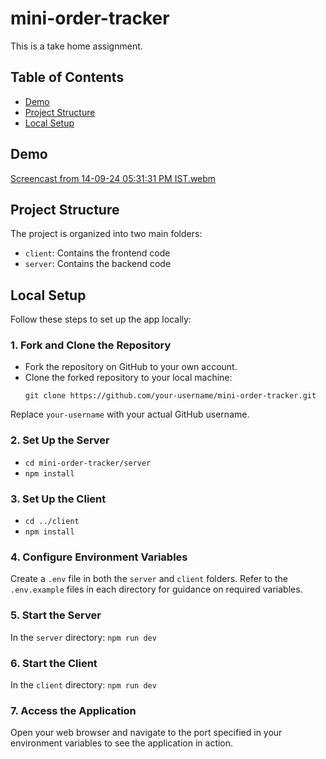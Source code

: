 # mini-order-tracker
This is a take home assignment.



## Table of Contents
- [Demo](#demo)
- [Project Structure](#project-structure)
- [Local Setup](#local-setup)


## Demo



[Screencast from 14-09-24 05:31:31 PM IST.webm](https://github.com/user-attachments/assets/7a6f32ab-c211-4cfb-b50a-945b1d9df823)


## Project Structure
The project is organized into two main folders:
- `client`: Contains the frontend code
- `server`: Contains the backend code

## Local Setup
Follow these steps to set up the app locally:

### 1. Fork and Clone the Repository
- Fork the repository on GitHub to your own account.
- Clone the forked repository to your local machine:
  ```
  git clone https://github.com/your-username/mini-order-tracker.git
  ```
Replace `your-username` with your actual GitHub username.

### 2. Set Up the Server
- `cd mini-order-tracker/server`
- `npm install`

### 3. Set Up the Client
- `cd ../client`
- `npm install`

### 4. Configure Environment Variables
Create a `.env` file in both the `server` and `client` folders. Refer to the `.env.example` files in each directory for guidance on required variables.

### 5. Start the Server
In the `server` directory:
`npm run dev`

### 6. Start the Client
In the `client` directory: `npm run dev`

### 7. Access the Application
Open your web browser and navigate to the port specified in your environment variables to see the application in action.


